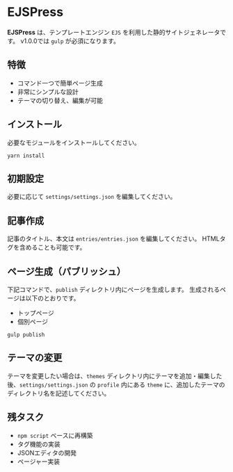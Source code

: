# EJSPress

**EJSPress** は、テンプレートエンジン `EJS` を利用した静的サイトジェネレータです。
v1.0.0では `gulp` が必須になります。

## 特徴

- コマンド一つで簡単ページ生成
- 非常にシンプルな設計
- テーマの切り替え、編集が可能

## インストール

必要なモジュールをインストールしてください。

```
yarn install
```

## 初期設定

必要に応じて `settings/settings.json` を編集してください。

## 記事作成

記事のタイトル、本文は `entries/entries.json` を編集してください。
HTMLタグを含めることも可能です。

## ページ生成（パブリッシュ）

下記コマンドで、`publish` ディレクトリ内にページを生成します。
生成されるページは以下のとおりです。

- トップページ
- 個別ページ

```
gulp publish
```

## テーマの変更

テーマを変更したい場合は、`themes` ディレクトリ内にテーマを追加・編集した後、`settings/settings.json` の `profile` 内にある `theme` に、追加したテーマのディレクトリ名を記述してください。

## 残タスク

- `npm script` ベースに再構築
- タグ機能の実装
- JSONエディタの開発
- ページャー実装

